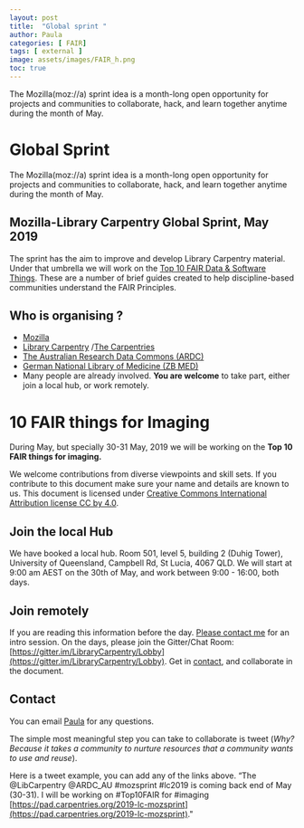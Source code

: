 ```yaml
---
layout: post
title:  "Global sprint "
author: Paula
categories: [ FAIR]
tags: [ external ]
image: assets/images/FAIR_h.png
toc: true
---
```

The Mozilla(moz://a) sprint idea is a month-long open opportunity for projects and communities to collaborate, hack, and learn together anytime during the month of May.

# Global Sprint

The Mozilla(moz://a) sprint idea is a month-long open opportunity for projects and communities to collaborate, hack, and learn together anytime during the month of May.

## Mozilla-Library Carpentry Global Sprint, May 2019

The sprint has the aim to improve and develop Library Carpentry material. Under that umbrella we will work on the [Top 10 FAIR Data & Software Things](https://librarycarpentry.org/Top-10-FAIR/).
These are a number of brief guides created to help discipline-based communities understand the FAIR Principles.


## Who is organising ?

* [Mozilla](https://www.mozillapulse.org/entry/1100)
* [Library Carpentry](https://librarycarpentry.org/blog/2019/03/lc-mozilla-global-sprint/) /[The Carpentries](https://carpentries.org/)
* [The Australian Research Data Commons (ARDC)](https://ardc.edu.au/)
* [German National Library of Medicine (ZB MED)](https://www.zbmed.de/en/)
* Many people are already involved. **You are welcome** to take part, either join a local hub, or work remotely.


# 10 FAIR things for Imaging

During May, but specially 30-31 May, 2019 we will be working on the **Top 10 FAIR things for imaging.**

We welcome contributions from diverse viewpoints and skill sets. If you contribute to this document make sure your name and details are known to us. This document is licensed under [Creative Commons International Attribution license CC by 4.0](https://creativecommons.org/licenses/by/4.0/).

## Join the local Hub

We have booked a local hub. Room 501, level 5, building 2 (Duhig Tower),
University of Queensland, Campbell Rd, St Lucia, 4067 QLD.
We will start at 9:00 am AEST on the 30th of May, and work between 9:00 - 16:00, both days.

## Join remotely

If you are reading this information before the day. [Please contact me](p.martinez@uq.edu.au) for an intro session.
On the days, please join the Gitter/Chat Room: [https://gitter.im/LibraryCarpentry/Lobby](https://gitter.im/LibraryCarpentry/Lobby). Get in [contact](p.martinez@uq.edu.au), and collaborate in the document.

## Contact

You can email [Paula](p.martinez@uq.edu.au) for any questions.

The simple most meaningful step you can take to collaborate is tweet (*Why? Because it takes a community to nurture resources that a community wants to use and reuse*).

Here is a tweet example, you can add any of the links above. “The @LibCarpentry @ARDC_AU #mozsprint #lc2019 is coming back end of May (30-31). I will be working on #Top10FAIR for #imaging [https://pad.carpentries.org/2019-lc-mozsprint](https://pad.carpentries.org/2019-lc-mozsprint)."
